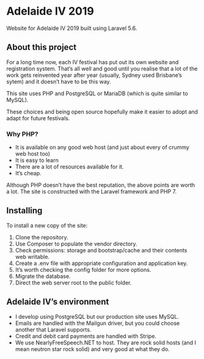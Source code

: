 # Adelaide IV 2019

Website for Adelaide IV 2019 built using Laravel 5.6.

## About this project

For a long time now, each IV festival has put out its own website and registration system.
That’s all well and good until you realise that a lot of the work gets reinvented year
after year (usually, Sydney used Brisbane’s sytem) and it doesn’t have to be this way.

This site uses PHP and PostgreSQL or MariaDB (which is quite similar to MySQL).

These choices and being open source hopefully make it easier to adopt and adapt for future festivals.

### Why PHP?
* It is available on any good web host (and just about every of crummy web host too)
* It is easy to learn
* There are a lot of resources available for it.
* It’s cheap.

Although PHP doesn’t have the best reputation, the above points are worth a lot. The site
is constructed with the Laravel framework and PHP 7.

## Installing

To install a new copy of the site:
1. Clone the repository.
2. Use Composer to populate the vendor directory.
3. Check permissions: storage and bootstrap/cache and their contents web writable.
4. Create a .env file with appropriate configuration and application key.
5. It’s worth checking the config folder for more options.
6. Migrate the database.
7. Direct the web server root to the public folder.

## Adelaide IV’s environment

* I develop using PostgreSQL but our production site uses MySQL.
* Emails are handled with the Mailgun driver, but you could choose another that Laravel supports.
* Credit and debit card payments are handled with Stripe.
* We use NearlyFreeSpeech.NET to host. They are rock solid hosts (and I mean neutron star rock solid)
and very good at what they do.